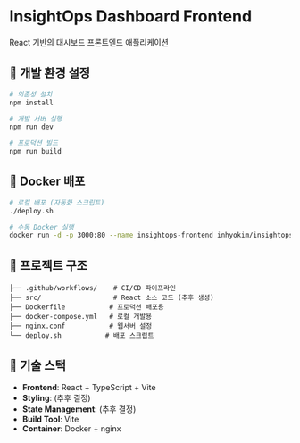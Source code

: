 # InsightOps Dashboard Frontend

React 기반의 대시보드 프론트엔드 애플리케이션

## 🚀 개발 환경 설정

```bash
# 의존성 설치
npm install

# 개발 서버 실행
npm run dev

# 프로덕션 빌드
npm run build
```

## 🐳 Docker 배포

```bash
# 로컬 배포 (자동화 스크립트)
./deploy.sh

# 수동 Docker 실행
docker run -d -p 3000:80 --name insightops-frontend inhyokim/insightops-dashboard-frontend:latest
```

## 📁 프로젝트 구조

```
├── .github/workflows/    # CI/CD 파이프라인
├── src/                  # React 소스 코드 (추후 생성)
├── Dockerfile           # 프로덕션 배포용
├── docker-compose.yml   # 로컬 개발용
├── nginx.conf           # 웹서버 설정
└── deploy.sh           # 배포 스크립트
```

## 🔧 기술 스택

- **Frontend**: React + TypeScript + Vite
- **Styling**: (추후 결정)
- **State Management**: (추후 결정)
- **Build Tool**: Vite
- **Container**: Docker + nginx